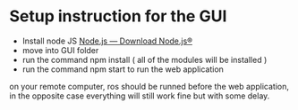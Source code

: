 # Setup instruction for the GUI

* Install node JS [Node.js — Download Node.js®](https://nodejs.org/en/download/package-manager/current)
* move into GUI folder
* run the command npm install ( all of the modules will be installed )
* run the command npm start to run the web application

on your remote computer, ros should be runned before the web application, in the opposite case everything will still work fine but with some delay.
